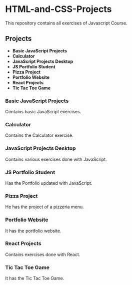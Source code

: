 # HTML-and-CSS-Projects
This repository contains all exercises of Javascript Course.

## Projects

* **Basic JavaScript Projects**
* **Calculator**
* **JavaScript Projects Desktop**
* **JS Portfolio Student**
* **Pizza Project**
* **Portfolio Website**
* **React Projects**
* **Tic Tac Toe Game**

### Basic JavaScript Projects

Contains basic JavaScript exercises.

### Calculator

Contains the Calculator exercise.

### JavaScript Projects Desktop

Contains various exercises done with JavaScript.

### JS Portfolio Student

Has the Portfolio updated with JavaScript.

### Pizza Project

He has the project of a pizzeria menu.

### Portfolio Website

It has the portfolio website.

### React Projects

Contains exercises done with React.

### Tic Tac Toe Game

It has the Tic Tac Toe Game.
